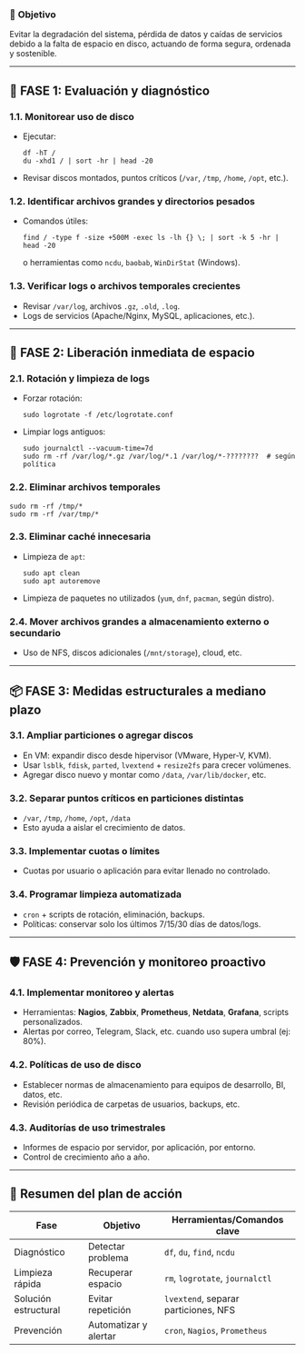 ### 🎯 **Objetivo**

Evitar la degradación del sistema, pérdida de datos y caídas de servicios debido a la falta de espacio en disco, actuando de forma segura, ordenada y sostenible.

---

## 🧭 **FASE 1: Evaluación y diagnóstico**

### 1.1. **Monitorear uso de disco**

- Ejecutar:
	```
	df -hT /
	du -xhd1 / | sort -hr | head -20
	```
- Revisar discos montados, puntos críticos (`/var`, `/tmp`, `/home`, `/opt`, etc.).

### 1.2. **Identificar archivos grandes y directorios pesados**

- Comandos útiles:
	```
	find / -type f -size +500M -exec ls -lh {} \; | sort -k 5 -hr | head -20
	```
	o herramientas como `ncdu`, `baobab`, `WinDirStat` (Windows).

### 1.3. **Verificar logs o archivos temporales crecientes**

- Revisar `/var/log`, archivos `.gz`, `.old`, `.log`.
- Logs de servicios (Apache/Nginx, MySQL, aplicaciones, etc.).

---

## 🧼 **FASE 2: Liberación inmediata de espacio**

### 2.1. **Rotación y limpieza de logs**

- Forzar rotación:
	```
	sudo logrotate -f /etc/logrotate.conf
	```
- Limpiar logs antiguos:
	```
	sudo journalctl --vacuum-time=7d
	sudo rm -rf /var/log/*.gz /var/log/*.1 /var/log/*-????????  # según política
	```

### 2.2. **Eliminar archivos temporales**

```
sudo rm -rf /tmp/*
sudo rm -rf /var/tmp/*
```

### 2.3. **Eliminar caché innecesaria**

- Limpieza de `apt`:
	```
	sudo apt clean
	sudo apt autoremove
	```
- Limpieza de paquetes no utilizados (`yum`, `dnf`, `pacman`, según distro).

### 2.4. **Mover archivos grandes a almacenamiento externo o secundario**

- Uso de NFS, discos adicionales (`/mnt/storage`), cloud, etc.

---

## 📦 **FASE 3: Medidas estructurales a mediano plazo**

### 3.1. **Ampliar particiones o agregar discos**

- En VM: expandir disco desde hipervisor (VMware, Hyper-V, KVM).
- Usar `lsblk`, `fdisk`, `parted`, `lvextend` + `resize2fs` para crecer volúmenes.
- Agregar disco nuevo y montar como `/data`, `/var/lib/docker`, etc.

### 3.2. **Separar puntos críticos en particiones distintas**

- `/var`, `/tmp`, `/home`, `/opt`, `/data`
- Esto ayuda a aislar el crecimiento de datos.

### 3.3. **Implementar cuotas o límites**

- Cuotas por usuario o aplicación para evitar llenado no controlado.

### 3.4. **Programar limpieza automatizada**

- `cron` + scripts de rotación, eliminación, backups.
- Políticas: conservar solo los últimos 7/15/30 días de datos/logs.

---

## 🛡️ **FASE 4: Prevención y monitoreo proactivo**

### 4.1. **Implementar monitoreo y alertas**

- Herramientas: **Nagios**, **Zabbix**, **Prometheus**, **Netdata**, **Grafana**, scripts personalizados.
- Alertas por correo, Telegram, Slack, etc. cuando uso supera umbral (ej: 80%).

### 4.2. **Políticas de uso de disco**

- Establecer normas de almacenamiento para equipos de desarrollo, BI, datos, etc.
- Revisión periódica de carpetas de usuarios, backups, etc.

### 4.3. **Auditorías de uso trimestrales**

- Informes de espacio por servidor, por aplicación, por entorno.
- Control de crecimiento año a año.

---

## 🧾 **Resumen del plan de acción**

| Fase | Objetivo | Herramientas/Comandos clave |
| --- | --- | --- |
| Diagnóstico | Detectar problema | `df`, `du`, `find`, `ncdu` |
| Limpieza rápida | Recuperar espacio | `rm`, `logrotate`, `journalctl` |
| Solución estructural | Evitar repetición | `lvextend`, separar particiones, NFS |
| Prevención | Automatizar y alertar | `cron`, `Nagios`, `Prometheus` |